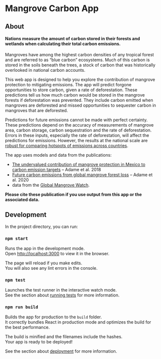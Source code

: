 # Mangrove Carbon App

## About

#### Nations measure the amount of carbon stored in their forests and wetlands when calculating their total carbon emissions.

Mangroves have among the highest carbon densities of any tropical forest and are referred to as “blue carbon” ecosystems. Much of this carbon is stored in the soils beneath the trees, a stock of carbon that was historically overlooked in national carbon accounts.

This web app is designed to help you explore the contribution of mangrove protection to mitigating emissions. The app will predict forgone opportunities to store carbon, given a rate of deforestation. These predictions tell us how much carbon would be stored in the mangrove forests if deforestation was prevented. They include carbon emitted when mangroves are deforested and missed opportunities to sequester carbon in mangroves that are deforested.

Predictions for future emissions cannot be made with perfect certainty. These predictions depend on the accuracy of measurements of mangrove area, carbon storage, carbon sequestration and the rate of deforestation. Errors in these inputs, especially the rate of deforestation, will affect the predictions for emissions. However, the results at the national scale are [robust for comparing hotspots of emissions across countries](https://www.biorxiv.org/content/10.1101/2020.08.27.271189v1)</a>.

The app uses models and data from the publications:

- [The undervalued contribution of mangrove protection in Mexico to
  carbon emission targets](https://doi.org/10.1111/conl.12445) – Adame et al. 2018
- [Future carbon emissions from global mangrove forest loss](https://www.biorxiv.org/content/10.1101/2020.08.27.271189v1) – Adame et al. 2020
- data from the [Global Mangrove Watch](https://globalmangrovewatch.org).

**Please cite these publication if you use output from this app or the associated data.**

## Development

In the project directory, you can run:

### `npm start`

Runs the app in the development mode.\
Open [http://localhost:3000](http://localhost:3000) to view it in the browser.

The page will reload if you make edits.\
You will also see any lint errors in the console.

### `npm test`

Launches the test runner in the interactive watch mode.\
See the section about [running tests](https://facebook.github.io/create-react-app/docs/running-tests) for more information.

### `npm run build`

Builds the app for production to the `build` folder.\
It correctly bundles React in production mode and optimizes the build for the best performance.

The build is minified and the filenames include the hashes.\
Your app is ready to be deployed!

See the section about [deployment](https://facebook.github.io/create-react-app/docs/deployment) for more information.
